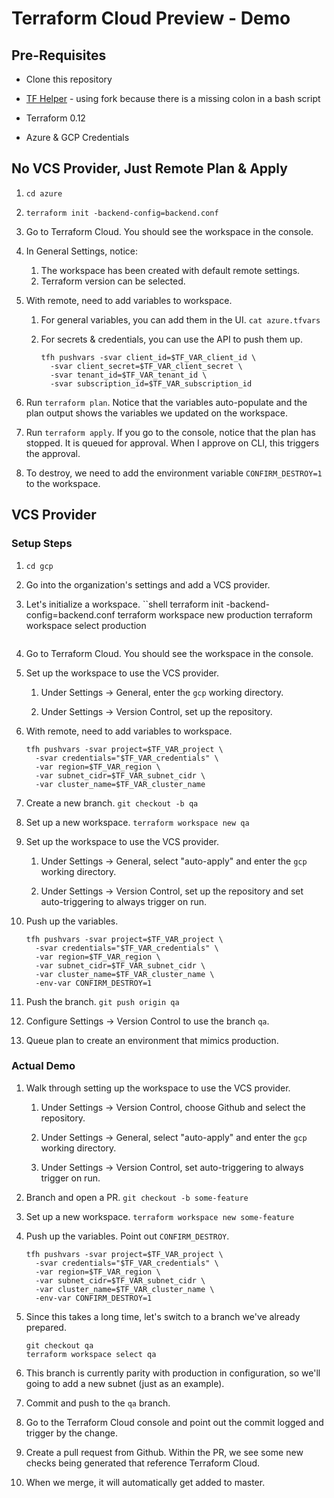 # Terraform Cloud Preview - Demo

## Pre-Requisites

- Clone this repository

- [TF Helper](https://github.com/joatmon08/tf-helper) - using fork
  because there is a missing colon in a bash script

- Terraform 0.12

- Azure & GCP Credentials

## No VCS Provider, Just Remote Plan & Apply
1. `cd azure`

1. `terraform init -backend-config=backend.conf`

1. Go to Terraform Cloud. You should see the workspace in the console.

1. In General Settings, notice:
   1. The workspace has been created with default remote settings.
   1. Terraform version can be selected.

1. With remote, need to add variables to workspace.

   1. For general variables, you can add them in the UI. `cat
      azure.tfvars`

   1. For secrets & credentials, you can use the API to push them up.
      ```shell
      tfh pushvars -svar client_id=$TF_VAR_client_id \
        -svar client_secret=$TF_VAR_client_secret \
        -svar tenant_id=$TF_VAR_tenant_id \
        -svar subscription_id=$TF_VAR_subscription_id
      ```

1. Run `terraform plan`. Notice that the variables auto-populate and the
   plan output shows the variables we updated on the workspace.

1. Run `terraform apply`. If you go to the console, notice that the plan
   has stopped. It is queued for approval. When I approve on CLI, this
   triggers the approval.

1. To destroy, we need to add the environment variable
   `CONFIRM_DESTROY=1` to the workspace.

## VCS Provider

### Setup Steps

1. `cd gcp`

1. Go into the organization's settings and add a VCS provider.

1. Let's initialize a workspace.
   ``shell
   terraform init -backend-config=backend.conf
   terraform workspace new production
   terraform workspace select production

   ```
1. Go to Terraform Cloud. You should see the workspace in the console.

1. Set up the workspace to use the VCS provider.

   1. Under Settings -> General, enter the `gcp` working directory.

   1. Under Settings -> Version Control, set up the repository.

1. With remote, need to add variables to workspace.
   ```shell
   tfh pushvars -svar project=$TF_VAR_project \
     -svar credentials="$TF_VAR_credentials" \
     -var region=$TF_VAR_region \
     -var subnet_cidr=$TF_VAR_subnet_cidr \
     -var cluster_name=$TF_VAR_cluster_name
   ```

1. Create a new branch. `git checkout -b qa`

1. Set up a new workspace. `terraform workspace new qa`

1. Set up the workspace to use the VCS provider.

   1. Under Settings -> General, select "auto-apply" and enter the `gcp`
      working directory.

   1. Under Settings -> Version Control, set up the repository and set
      auto-triggering to always trigger on run.

1. Push up the variables.
   ```shell
   tfh pushvars -svar project=$TF_VAR_project \
     -svar credentials="$TF_VAR_credentials" \
     -var region=$TF_VAR_region \
     -var subnet_cidr=$TF_VAR_subnet_cidr \
     -var cluster_name=$TF_VAR_cluster_name \
     -env-var CONFIRM_DESTROY=1
   ```

1. Push the branch. `git push origin qa`

1. Configure Settings -> Version Control to use the
   branch `qa`.

1. Queue plan to create an environment that mimics production.

### Actual Demo

1. Walk through setting up the workspace to use the VCS provider.

   1. Under Settings -> Version Control, choose Github and select the
      repository.

   1. Under Settings -> General, select "auto-apply" and enter the `gcp`
      working directory.

   1. Under Settings -> Version Control, set auto-triggering to always trigger
      on run.

1. Branch and open a PR. `git checkout -b some-feature`

1. Set up a new workspace. `terraform workspace new some-feature`

1. Push up the variables. Point out `CONFIRM_DESTROY`.
   ```shell
   tfh pushvars -svar project=$TF_VAR_project \
     -svar credentials="$TF_VAR_credentials" \
     -var region=$TF_VAR_region \
     -var subnet_cidr=$TF_VAR_subnet_cidr \
     -var cluster_name=$TF_VAR_cluster_name \
     -env-var CONFIRM_DESTROY=1
   ```

1. Since this takes a long time, let's switch to a branch we've already
   prepared.
   ```shell
   git checkout qa
   terraform workspace select qa
   ```

1. This branch is currently parity with production in configuration, so we'll
   going to add a new subnet (just as an example).

1. Commit and push to the `qa` branch.

1. Go to the Terraform Cloud console and point out the commit logged and
   trigger by the change.

1. Create a pull request from Github. Within the PR, we see some new checks
   being generated that reference Terraform Cloud.

1. When we merge, it will automatically get added to master.
